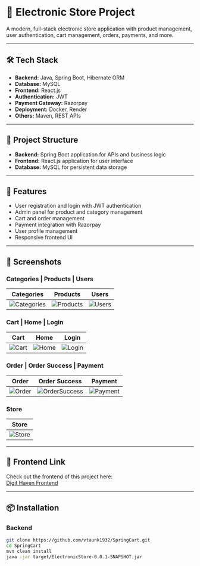 # 📱 Electronic Store Project

A modern, full-stack electronic store application with product management, user authentication, cart management, orders, payments, and more.

---

## 🛠️ Tech Stack

- **Backend:** Java, Spring Boot, Hibernate ORM  
- **Database:** MySQL  
- **Frontend:** React.js  
- **Authentication:** JWT  
- **Payment Gateway:** Razorpay  
- **Deployment:** Docker, Render  
- **Others:** Maven, REST APIs  

---

## 📂 Project Structure

- **Backend:** Spring Boot application for APIs and business logic  
- **Frontend:** React.js application for user interface  
- **Database:** MySQL for persistent data storage  

---

## 🚀 Features

- User registration and login with JWT authentication  
- Admin panel for product and category management  
- Cart and order management  
- Payment integration with Razorpay  
- User profile management  
- Responsive frontend UI  

---

## 📸 Screenshots

### Categories | Products | Users  
| Categories | Products | Users |
|------------|----------|-------|
| ![Categories](categories/Categories.png) | ![Products](products/Products.png) | ![Users](users/Users.png) |

### Cart | Home | Login  
| Cart | Home | Login |
|------|------|-------|
| ![Cart](Cart.png) | ![Home](Home.png) | ![Login](Login.png) |

### Order | Order Success | Payment  
| Order | Order Success | Payment |
|-------|---------------|---------|
| ![Order](Order.png) | ![OrderSuccess](OrderSuccess.png) | ![Payment](Payment.png) |

### Store  
| Store |
|-------|
| ![Store](Store.png) |

---

## 🔗 Frontend Link  

Check out the frontend of this project here:  
[Digit Haven Frontend](https://github.com/vtaunk1932/digit-haven.git)  

---

## 📦 Installation

### Backend

```bash
git clone https://github.com/vtaunk1932/SpringCart.git
cd SpringCart
mvn clean install
java -jar target/ElectronicStore-0.0.1-SNAPSHOT.jar
